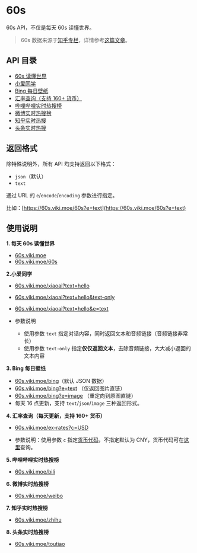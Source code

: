 # 60s

60s API，不仅是每天 60s 读懂世界。

> 60s 数据来源于[知乎专栏](https://www.zhihu.com/column/c_1261258401923026944)，详情参考[这篇文章](https://xlog.viki.moe/60s)。

## API 目录

- [60s 读懂世界](https://60s.viki.moe/60s)
- [小爱同学](https://60s.viki.moe/xiaoai)
- [Bing 每日壁纸](https://60s.viki.moe/bing)
- [汇率查询（支持 160+ 货币）](https://60s.viki.moe/ex-rates?c=USD)
- [哔哩哔哩实时热搜榜](https://60s.viki.moe/bili)
- [微博实时热搜榜](https://60s.viki.moe/weibo)
- [知乎实时热搜](https://60s.viki.moe/zhihu)
- [头条实时热搜](https://60s.viki.moe/toutiao)

## 返回格式

除特殊说明外，所有 API 均支持返回以下格式：

- `json`（默认）
- `text`

通过 URL 的 `e`/`encode`/`encoding` 参数进行指定。

比如：[https://60s.viki.moe/60s?e=text](https://60s.viki.moe/60s?e=text)

## 使用说明

**1. 每天 60s 读懂世界**

- [60s.viki.moe](https://60s.viki.moe)
- [60s.viki.moe/60s](https://60s.viki.moe/60s)

**2.小爱同学**

- [60s.viki.moe/xiaoai?text=hello](https://60s.viki.moe/xiaoai?text=hello)
- [60s.viki.moe/xiaoai?text=hello&text-only](https://60s.viki.moe/xiaoai?text=hello&text-only)
- [60s.viki.moe/xiaoai?text=hello&e=text](https://60s.viki.moe/xiaoai?text=hello&e=text)

- 参数说明
  - 使用参数 `text` 指定对话内容，同时返回文本和音频链接（音频链接非常长）
  - 使用参数 `text-only` 指定**仅仅返回文本**，去除音频链接，大大减小返回的文本内容

**3. Bing 每日壁纸**

- [60s.viki.moe/bing](https://60s.viki.moe/bing)（默认 JSON 数据）
- [60s.viki.moe/bing?e=text](https://60s.viki.moe/bing?e=text) （仅返回图片直链）
- [60s.viki.moe/bing?e=image](https://60s.viki.moe/bing?e=image) （重定向到原图直链）
- 每天 16 点更新，支持 `text`/`json`/`image` 三种返回形式。

**4. 汇率查询（每天更新，支持 160+ 货币）**

- [60s.viki.moe/ex-rates?c=USD](https://60s.viki.moe/ex-rates?c=USD)

- 参数说明：使用参数 `c` 指定[货币代码](https://coinyep.com/zh/currencies)，不指定默认为 CNY，货币代码可在[这里](https://coinyep.com/zh/currencies)查询。

**5. 哔哩哔哩实时热搜榜**

- [60s.viki.moe/bili](https://60s.viki.moe/bili)

**6. 微博实时热搜榜**

- [60s.viki.moe/weibo](https://60s.viki.moe/weibo)

**7. 知乎实时热搜榜**

- [60s.viki.moe/zhihu](https://60s.viki.moe/zhihu)

**8. 头条实时热搜榜**

- [60s.viki.moe/toutiao](https://60s.viki.moe/toutiao)
